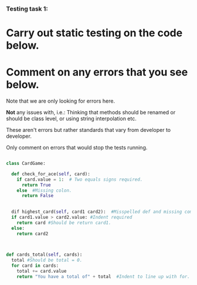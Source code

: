 ### Testing task 1:

# Carry out static testing on the code below.
# Comment on any errors that you see below.

Note that we are only looking for errors here.

**Not** any issues with, i.e.: 
Thinking that methods should be renamed or should be class level, or using string interpolation etc. 

These aren't errors but rather standards that vary from developer to developer. 

Only comment on errors that would stop the tests running.

```python

class CardGame:

  def check_for_ace(self, card):
    if card.value = 1:  # Two equals signs required.
      return True
    else  #Missing colon.
      return False
   

  dif highest_card(self, card1 card2):  #Misspelled def and missing comma between card1 and card2.
  if card1.value > card2.value: #Indent required
    return card #Should be return card1.
  else:
    return card2
  


def cards_total(self, cards):
  total #Should be total = 0.
  for card in cards:
    total += card.value
    return "You have a total of" + total  #Indent to line up with for.
  